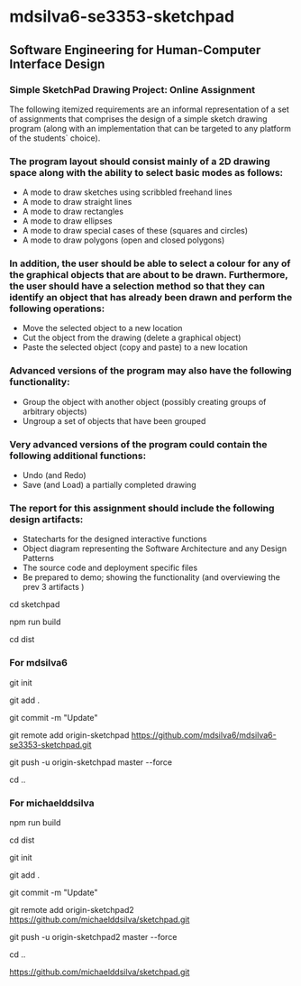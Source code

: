 # mdsilva6-se3353-sketchpad

## Software Engineering for Human-Computer Interface Design 
### Simple SketchPad Drawing Project:  Online Assignment 

The following itemized requirements are an informal representation of a set of assignments that comprises the design of a simple sketch drawing program (along with an implementation that can be targeted to any platform of the students` choice). 

### The program layout should consist mainly of a 2D drawing space along with the ability to select basic modes as follows: 

- A mode to draw sketches using scribbled freehand lines 
- A mode to draw straight lines 
- A mode to draw rectangles 
- A mode to draw ellipses 
- A mode to draw special cases of these (squares and circles) 
- A mode to draw polygons (open and closed polygons) 

### In addition, the user should be able to select a colour for any of the graphical objects that are about to be drawn. Furthermore, the user should have a selection method so that they can identify an object that has already been drawn and perform the following operations: 

- Move the selected object to a new location 
- Cut the object from the drawing (delete a graphical object) 
- Paste the selected object (copy and paste) to a new location 

### Advanced versions of the program may also have the following functionality: 

- Group the object with another object (possibly creating groups of arbitrary objects) 
- Ungroup a set of objects that have been grouped 

### Very advanced versions of the program could contain the following additional functions: 

- Undo (and Redo) 
- Save (and Load) a partially completed drawing 

### The report for this assignment should include the following design artifacts: 

- Statecharts for the designed interactive functions 
- Object diagram representing the Software Architecture and any Design Patterns 
- The source code and deployment specific files 
- Be prepared to demo; showing the functionality (and overviewing the prev 3 artifacts )


cd sketchpad

npm run build

cd dist

### For mdsilva6

git init

git add .

git commit -m "Update"

git remote add origin-sketchpad https://github.com/mdsilva6/mdsilva6-se3353-sketchpad.git

git push -u origin-sketchpad master --force

cd ..


### For michaelddsilva

npm run build

cd dist

git init

git add .

git commit -m "Update"

git remote add origin-sketchpad2 https://github.com/michaelddsilva/sketchpad.git

git push -u origin-sketchpad2 master --force

cd ..




https://github.com/michaelddsilva/sketchpad.git